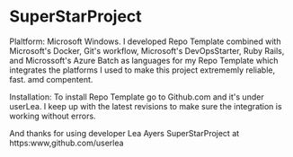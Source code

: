 # SuperStarProject
Plaltform: Microsoft Windows. I developed Repo Template  combined with Microsoft's Docker, Git's workflow, Microsoft's DevOpsStarter, Ruby Rails, and Microssoft's Azure Batch as languages for my Repo Template which integrates the platforms I used to make this project extrememly reliable, fast. amd compentent.

Installation: To install Repo Template go to Github.com and it's under userLea.
I keep up with the latest revisions to make sure the integration is working without errors.

And thanks for using developer Lea Ayers SuperStarProject at https:www,github.com/userlea

